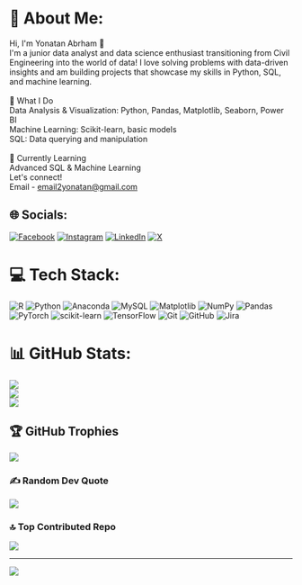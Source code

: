 # 💫 About Me:
Hi, I'm Yonatan Abrham 👋<br>I'm a junior data analyst and data science enthusiast transitioning from Civil Engineering into the world of data! I love solving problems with data-driven insights and am building projects that showcase my skills in Python, SQL, and machine learning.<br><br>🚀 What I Do<br>Data Analysis & Visualization: Python, Pandas, Matplotlib, Seaborn, Power BI<br>Machine Learning: Scikit-learn, basic models<br>SQL: Data querying and manipulation<br><br>🌱 Currently Learning<br>Advanced SQL & Machine Learning<br>Let's connect!<br>Email - email2yonatan@gmail.com<br>

## 🌐 Socials:
[![Facebook](https://img.shields.io/badge/Facebook-%231877F2.svg?logo=Facebook&logoColor=white)](https://facebook.com/yonatan.abrham.9) [![Instagram](https://img.shields.io/badge/Instagram-%23E4405F.svg?logo=Instagram&logoColor=white)](https://instagram.com/Lastyoni) [![LinkedIn](https://img.shields.io/badge/LinkedIn-%230077B5.svg?logo=linkedin&logoColor=white)](https://linkedin.com/in/yonatan-abrham1) [![X](https://img.shields.io/badge/X-black.svg?logo=X&logoColor=white)](https://x.com/yoni1280)

# 💻 Tech Stack:
![R](https://img.shields.io/badge/r-%23276DC3.svg?style=for-the-badge&logo=r&logoColor=white) ![Python](https://img.shields.io/badge/python-3670A0?style=for-the-badge&logo=python&logoColor=ffdd54) ![Anaconda](https://img.shields.io/badge/Anaconda-%2344A833.svg?style=for-the-badge&logo=anaconda&logoColor=white) ![MySQL](https://img.shields.io/badge/mysql-4479A1.svg?style=for-the-badge&logo=mysql&logoColor=white) ![Matplotlib](https://img.shields.io/badge/Matplotlib-%23ffffff.svg?style=for-the-badge&logo=Matplotlib&logoColor=black) ![NumPy](https://img.shields.io/badge/numpy-%23013243.svg?style=for-the-badge&logo=numpy&logoColor=white) ![Pandas](https://img.shields.io/badge/pandas-%23150458.svg?style=for-the-badge&logo=pandas&logoColor=white) ![PyTorch](https://img.shields.io/badge/PyTorch-%23EE4C2C.svg?style=for-the-badge&logo=PyTorch&logoColor=white) ![scikit-learn](https://img.shields.io/badge/scikit--learn-%23F7931E.svg?style=for-the-badge&logo=scikit-learn&logoColor=white) ![TensorFlow](https://img.shields.io/badge/TensorFlow-%23FF6F00.svg?style=for-the-badge&logo=TensorFlow&logoColor=white) ![Git](https://img.shields.io/badge/git-%23F05033.svg?style=for-the-badge&logo=git&logoColor=white) ![GitHub](https://img.shields.io/badge/github-%23121011.svg?style=for-the-badge&logo=github&logoColor=white) ![Jira](https://img.shields.io/badge/jira-%230A0FFF.svg?style=for-the-badge&logo=jira&logoColor=white)

# 📊 GitHub Stats:
![](https://github-readme-stats.vercel.app/api?username=YonInsights&theme=dark&hide_border=false&include_all_commits=false&count_private=false)<br/>
![](https://github-readme-streak-stats.herokuapp.com/?user=YonInsights&theme=dark&hide_border=false)<br/>
![](https://github-readme-stats.vercel.app/api/top-langs/?username=YonInsights&theme=dark&hide_border=false&include_all_commits=false&count_private=false&layout=compact)

## 🏆 GitHub Trophies
![](https://github-profile-trophy.vercel.app/?username=YonInsights&theme=radical&no-frame=true&no-bg=false&margin-w=4)

### ✍️ Random Dev Quote
![](https://quotes-github-readme.vercel.app/api?type=horizontal&theme=radical)

### 🔝 Top Contributed Repo
![](https://github-contributor-stats.vercel.app/api?username=YonInsights&limit=5&theme=dark&combine_all_yearly_contributions=true)

---
[![](https://visitcount.itsvg.in/api?id=YonInsights&icon=0&color=0)](https://visitcount.itsvg.in)

<!-- Proudly created with GPRM ( https://gprm.itsvg.in ) -->
